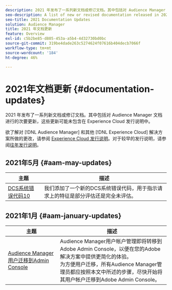 ```yaml
---
description: 2021 年发布了一系列新文档或修订文档。其中包括对 Audience Manager 文档进行的次要更新，这些更新可能未包含在 Experience Cloud 发行说明中。
seo-description: A list of new or revised documentation released in 2021. Includes minor updates to the Audience Manager documentation that might not be covered in the Experience Cloud release notes.
seo-title: 2021 Documentation Updates
solution: Audience Manager
title: 2021 年文档更新
feature: Overview
exl-id: c5b2be85-d805-453a-a5b4-4d32730bd0bc
source-git-commit: 319be4dade263c5274624f07616b404decb7066f
workflow-type: tm+mt
source-wordcount: '184'
ht-degree: 46%

---
```


# 2021年文档更新 {#documentation-updates}

2021 年发布了一系列新文档或修订文档。其中包括对 Audience Manager 文档进行的次要更新，这些更新可能未包含在 Experience Cloud 发行说明中。

欲了解对 [!DNL Audience Manager] 和其他 [!DNL Experience Cloud] 解决方案所做的更改，请参阅 [Experience Cloud 发行说明](https://experienceleague.adobe.com/docs/release-notes/experience-cloud/current.html)。对于较早的发行说明，请参阅[往年发行说明](../docs-updates/docs-2020.md)。

## 2021年5月 {#aam-may-updates}

| 主题 | 描述 |
|--- |----|
| [DCS系统错误代码10](../api/dcs-intro/dcs-api-reference/dcs-error-codes.md) | 我们添加了一个新的DCS系统错误代码，用于指示请求上的特征是部分评估还是完全未评估。 |

## 2021年1月 {#aam-january-updates}

| 主题 | 描述 |
|--- |----|
| [Audience Manager用户迁移到Admin Console](/help/using/features/administration/admin-console-migration.md) | Audience Manager用户帐户管理即将转移到Adobe Admin Console，以便在您的Adobe解决方案中提供更简化的体验。 <br>为方便用户迁移，所有Audience Manager管理员都应按照本文中所述的步骤，尽快开始将其用户帐户迁移到Adobe Admin Console。 |

